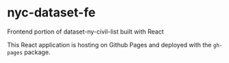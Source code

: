 # nyc-dataset-fe
Frontend portion of dataset-ny-civil-list built with React

This React application is hosting on Github Pages and deployed with the `gh-pages` package.